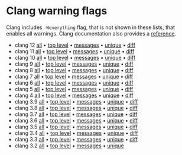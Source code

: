 # Clang warning flags

Clang includes `-Weverything` flag, that is not shown in these lists,
that enables all warnings. Clang documentation also provides a
[reference](https://clang.llvm.org/docs/DiagnosticsReference.html).


* clang 12 [all](warnings-12.txt)
  • [top level](warnings-top-level-12.txt)
  • [messages](warnings-messages-12.txt)
  • [unique](warnings-unique-12.txt)
  • [diff](warnings-diff-11-12.txt)
* clang 11 [all](warnings-11.txt)
  • [top level](warnings-top-level-11.txt)
  • [messages](warnings-messages-11.txt)
  • [unique](warnings-unique-11.txt)
  • [diff](warnings-diff-10-11.txt)
* clang 10 [all](warnings-10.txt)
  • [top level](warnings-top-level-10.txt)
  • [messages](warnings-messages-10.txt)
  • [unique](warnings-unique-10.txt)
  • [diff](warnings-diff-9-10.txt)
* clang 9 [all](warnings-9.txt)
  • [top level](warnings-top-level-9.txt)
  • [messages](warnings-messages-9.txt)
  • [unique](warnings-unique-9.txt)
  • [diff](warnings-diff-8-9.txt)
* clang 8 [all](warnings-8.txt)
  • [top level](warnings-top-level-8.txt)
  • [messages](warnings-messages-8.txt)
  • [unique](warnings-unique-8.txt)
  • [diff](warnings-diff-7-8.txt)
* clang 7 [all](warnings-7.txt)
  • [top level](warnings-top-level-7.txt)
  • [messages](warnings-messages-7.txt)
  • [unique](warnings-unique-7.txt)
  • [diff](warnings-diff-6-7.txt)
* clang 6 [all](warnings-6.txt)
  • [top level](warnings-top-level-6.txt)
  • [messages](warnings-messages-6.txt)
  • [unique](warnings-unique-6.txt)
  • [diff](warnings-diff-5-6.txt)
* clang 5 [all](warnings-5.txt)
  • [top level](warnings-top-level-5.txt)
  • [messages](warnings-messages-5.txt)
  • [unique](warnings-unique-5.txt)
  • [diff](warnings-diff-4-5.txt)
* clang 4 [all](warnings-4.txt)
  • [top level](warnings-top-level-4.txt)
  • [messages](warnings-messages-4.txt)
  • [unique](warnings-unique-4.txt)
  • [diff](warnings-diff-3.9-4.txt)
* clang 3.9 [all](warnings-3.9.txt)
  • [top level](warnings-top-level-3.9.txt)
  • [messages](warnings-messages-3.9.txt)
  • [unique](warnings-unique-3.9.txt)
  • [diff](warnings-diff-3.8-3.9.txt)
* clang 3.8 [all](warnings-3.8.txt)
  • [top level](warnings-top-level-3.8.txt)
  • [messages](warnings-messages-3.8.txt)
  • [unique](warnings-unique-3.8.txt)
  • [diff](warnings-diff-3.7-3.8.txt)
* clang 3.7 [all](warnings-3.7.txt)
  • [top level](warnings-top-level-3.7.txt)
  • [messages](warnings-messages-3.7.txt)
  • [unique](warnings-unique-3.7.txt)
  • [diff](warnings-diff-3.6-3.7.txt)
* clang 3.6 [all](warnings-3.6.txt)
  • [top level](warnings-top-level-3.6.txt)
  • [messages](warnings-messages-3.6.txt)
  • [unique](warnings-unique-3.6.txt)
  • [diff](warnings-diff-3.5-3.6.txt)
* clang 3.5 [all](warnings-3.5.txt)
  • [top level](warnings-top-level-3.5.txt)
  • [messages](warnings-messages-3.5.txt)
  • [unique](warnings-unique-3.5.txt)
  • [diff](warnings-diff-3.4-3.5.txt)
* clang 3.4 [all](warnings-3.4.txt)
  • [top level](warnings-top-level-3.4.txt)
  • [messages](warnings-messages-3.4.txt)
  • [unique](warnings-unique-3.4.txt)
  • [diff](warnings-diff-3.3-3.4.txt)
* clang 3.3 [all](warnings-3.3.txt)
  • [top level](warnings-top-level-3.3.txt)
  • [messages](warnings-messages-3.3.txt)
  • [unique](warnings-unique-3.3.txt)
  • [diff](warnings-diff-3.2-3.3.txt)
* clang 3.2 [all](warnings-3.2.txt)
  • [top level](warnings-top-level-3.2.txt)
  • [messages](warnings-messages-3.2.txt)
  • [unique](warnings-unique-3.2.txt)